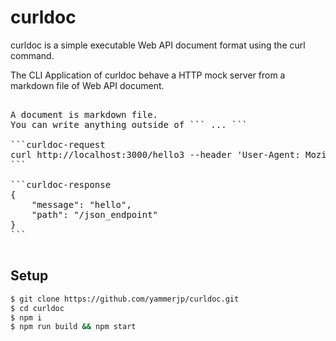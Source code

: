 # curldoc

curldoc is a simple executable Web API document format using the curl command.

The CLI Application of curldoc behave a HTTP mock server from a markdown file of Web API document.


<pre>

A document is markdown file.
You can write anything outside of ``` ... ```

```curldoc-request
curl http://localhost:3000/hello3 --header 'User-Agent: Mozilla/5.0 (Windows NT 6.1; Win64; x64; rv:47.0) Gecko/20100101 Firefox/47.0'
```

```curldoc-response
{
    "message": "hello",
    "path": "/json_endpoint"
}
```

</pre>

## Setup

```sh
$ git clone https://github.com/yammerjp/curldoc.git
$ cd curldoc
$ npm i
$ npm run build && npm start
```

